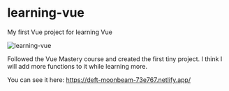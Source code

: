 # learning-vue
My first Vue project for learning Vue


![learning-vue](https://user-images.githubusercontent.com/86847314/233501623-b6966543-4614-4baf-9335-2c068bd53e8f.JPG)


Followed the Vue Mastery course and created the first tiny project. I think I will add more functions to it while learning more.

You can see it here: https://deft-moonbeam-73e767.netlify.app/
